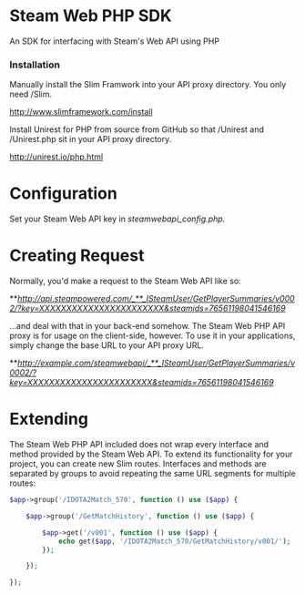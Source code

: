 Steam Web PHP SDK
================

An SDK for interfacing with Steam's Web API using PHP

### Installation

Manually install the Slim Framwork into your API proxy directory. You only need
/Slim.

http://www.slimframework.com/install

Install Unirest for PHP from source from GitHub so that /Unirest and
/Unirest.php sit in your API proxy directory.

http://unirest.io/php.html

Configuration
=============

Set your Steam Web API key in *steamwebapi_config.php.*

Creating Request
================

Normally, you'd make a request to the Steam Web API like so:

**_http://api.steampowered.com/_**_ISteamUser/GetPlayerSummaries/v0002/?key=XXXXXXXXXXXXXXXXXXXXXXX&steamids=76561198041546169_

...and deal with that in your back-end somehow. The Steam Web PHP API proxy is
for usage on the client-side, however. To use it in your applications, simply
change the base URL to your API proxy URL.

**_http://example.com/steamwebapi/_**_ISteamUser/GetPlayerSummaries/v0002/?key=XXXXXXXXXXXXXXXXXXXXXXX&steamids=76561198041546169_

Extending
=========

The Steam Web PHP API included does not wrap every interface and method
provided by the Steam Web API. To extend its functionality for your project,
you can create new Slim routes. Interfaces and methods are separated by groups
to avoid repeating the same URL segments for multiple routes:

```php
$app->group('/IDOTA2Match_570', function () use ($app) {

    $app->group('/GetMatchHistory', function () use ($app) {

        $app->get('/v001', function () use ($app) {
        	echo get($app, '/IDOTA2Match_570/GetMatchHistory/v001/');
        });

    });

});

```
